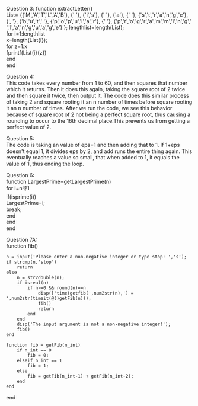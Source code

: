 


Question 3:
function extractLetter()  
List= {{'M','A','T','L','A','B'}, {' '}, {'i','s'}, {' '}, {'a'}, {' '}, {'s','t','r','a','n','g','e'}, {', '}, {'b','u','t',' '}, {'p','o','p','u','l','a','r'}, {' '}, {'p','r','o','g','r','a','m','m','i','n','g',' ','l','a','n','g','u','a','g','e'} };
lengthlist=length(List);    
    for i=1:lengthlist  
    x=length(List{i});  
    for z=1:x  
        fprintf(List{i}{z})  
    end   
    end  
    
Question 4:  
This code takes every number from 1 to 60, and then squares that number which it returns. Then it does this again, taking the square root of 2 twice and then square it twice, then output it. The code does this similar process of taking 2 and square rooting it an n number of times before square rooting it an n number of times. After we run the code, we see this behavior because of square root of 2 not being a perfect square root, thus causing a rounding to occur to the 16th decimal place.This prevents us from getting a perfect value of 2.  

Question 5:  
The code is taking an value of eps=1 and then adding that to 1. If 1+eps doesn't equal 1, it divides eps by 2, and add runs the entire thing again. This eventually reaches a value so small, that when added to 1, it equals the value of 1, thus ending the loop.  

Question 6:  
function LargestPrime=getLargestPrime(n)  
    for i=n:-1:1  
        if(isprime(i))  
            LargestPrime=i;  
            break;  
        end   
     end   
end  

Question 7A:  
function fib()  

    n = input('Please enter a non-negative integer or type stop: ','s');  
    if strcmp(n,'stop')  
        return  
    else  
        n = str2double(n);  
        if isreal(n)  
            if n>=0 && round(n)==n  
                disp(['time(getfib(',num2str(n),') = ',num2str(timeit(@()getFib(n)));  
                fib()  
                return  
            end  
        end  
        disp('The input argument is not a non-negative integer!');  
        fib()  
    end  
    
    function fib = getFib(n_int)  
        if n_int == 0  
            fib = 0;  
        elseif n_int == 1  
            fib = 1;  
        else  
            fib = getFib(n_int-1) + getFib(n_int-2);  
        end  
    end  
end  
 
